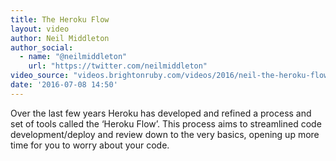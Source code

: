 ```yaml
---
title: The Heroku Flow
layout: video
author: Neil Middleton
author_social:
  - name: "@neilmiddleton"
    url: "https://twitter.com/neilmiddleton"
video_source: "videos.brightonruby.com/videos/2016/neil-the-heroku-flow.mp4"
date: '2016-07-08 14:50'
---
```


Over the last few years Heroku has developed and refined a process and set of tools called the ‘Heroku Flow’. This process aims to streamlined code development/deploy and review down to the very basics, opening up more time for you to worry about your code.
